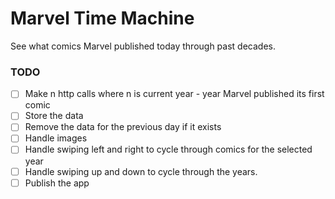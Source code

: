# Marvel Time Machine

See what comics Marvel published today through past decades.

### TODO
- [ ] Make n http calls where n is current year - year Marvel published its first comic
- [ ] Store the data
- [ ] Remove the data for the previous day if it exists
- [ ] Handle images
- [ ] Handle swiping left and right to cycle through comics for the selected year
- [ ] Handle swiping up and down to cycle through the years.
- [ ] Publish the app